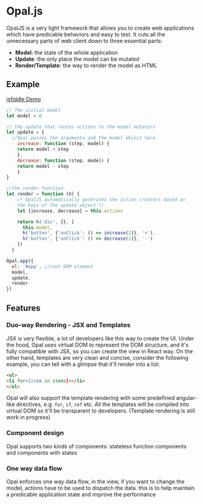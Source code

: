 # Opal.js
OpalJS is a very light framework that allows you to create web applications which have predicable behaviors and easy to test. It cuts all the unnecessary parts of web client down to three essential parts: 

* **Model**: the state of the whole application
* **Update**: the only place the model can be mutated
* **Render/Template**: the way to render the model as HTML

## Example
[jsfiddle Demo](https://jsfiddle.net/alex_ou/fomL88qw/)

```javascript
// The initial model
let model = 0

// the update that routes actions to the model mutators
let update = {
  //Opal passes the arguments and the model object here
	increase: function (step, model) {
  	return model + step
	},
	decrease: function (step, model) {
  	return model - step
	}
}

//the render function 
let render = function (h) {
    /* OpalJS automatically generates the action creators based on 
    the keys of the update object */
    let {increase, decrease} = this.actions

    return h('div', {}, [
      this.model,
      h('button', {'onClick': () => increase(2)}, '+'),
      h('button', {'onClick': () => decrease(2)}, '-')
    ])
  }

Opal.app({
  el: '#app', //root DOM element
  model,
  update,
  render
})

```
## Features
### Duo-way Rendering - JSX and Templates
JSX is very flexible, a lot of developers like this way to create the UI. Under the hood, Opal uses virtual DOM to represent the DOM structure, and it's fully compatible with JSX, so you can create the view in React way. 
On the other hand, templates are very clean and concise, consider the following example, you can tell with a glimpse that it'll render into a list:

```html
<ul>
<li for={item in items}></li>
</ul>
```
Opal will also support the template rendering with some predefined angular-like directives, e.g. `for`, `if`, `ref` etc. All the templates will be compiled into virtual DOM so it'll be transparent to developers. (Template rendering is still work in progress)
### Component design
Opal supports two kinds of components: stateless function components and components with states
### One way data flow
Opal enforces one way data flow, in the view, if you want to change the model, actions have to be used to dispatch the data. this is to help maintain a predicable application state and improve the performance